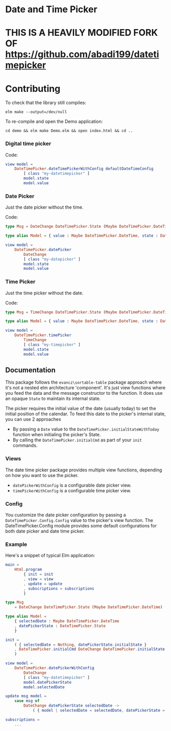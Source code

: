 # Date and Time Picker

# THIS IS A HEAVILY MODIFIED FORK OF <https://github.com/abadi199/datetimepicker>

# Contributing

To check that the library still compiles:
```
elm make --output=/dev/null
```

To re-compile and open the Demo application:
```
cd demo && elm make Demo.elm && open index.html && cd ..
```


### Digital time picker

Code:
```elm
view model =
    DateTimePicker.dateTimePickerWithConfig defaultDateTimeConfig
        [ class "my-datetimepicker" ]
        model.state
        model.value
```

### Date Picker

Just the date picker without the time.

Code:
```elm
type Msg = DateChange DateTimePicker.State (Maybe DateTimePicker.DateTime)

type alias Model = { value : Maybe DateTimePicker.DateTime, state : DateTimePicker.State }

view model =
    DateTimePicker.datePicker
        DateChange
        [ class "my-datepicker" ]
        model.state
        model.value
```

### Time Picker

Just the time picker without the date.

Code:
```elm
type Msg = TimeChange DateTimePicker.State (Maybe DateTimePicker.DateTime)

type alias Model = { value : Maybe DateTimePicker.DateTime, state : DateTimePicker.State }

view model =
    DateTimePicker.timePicker
        TimeChange
        [ class "my-timepicker" ]
        model.state
        model.value
```

## Documentation

This package follows the `evancz\sortable-table` package approach where it's not a nested elm architecture 'component'. It's just view functions where you feed the data and the message constructor to the function. It does use an opaque `State` to maintain its internal state.

The picker requires the initial value of the date (usually today) to set the initial position of the calendar. To feed this date to the picker's internal state, you can use 2 approaches
- By passing a `Date` value to the `DateTimePicker.initialStateWithToday` function when initialing the picker's State.
- By calling the `DateTimePicker.initialCmd` as part of your `init` commands.

### Views
The date time picker package provides multiple view functions, depending on how you want to use the picker.
- `datePickerWithConfig` is a configurable date picker view.
- `timePickerWithConfig` is a configurable time picker view.

### Config
You customize the date picker configuration by passing a `DateTimePicker.Config.Config` value to the picker's view function.
The DateTimePicker.Config module provides some default configurations for both date picker and date time picker.


### Example
Here's a snippet of typical Elm application:
```elm
main =
    Html.program
        { init = init
        , view = view
        , update = update
        , subscriptions = subscriptions
        }

type Msg
    = DateChange DateTimePicker.State (Maybe DateTimePicker.DateTime)

type alias Model =
    { selectedDate : Maybe DateTimePicker.DateTime
    , datePickerState : DateTimePicker.State
    }

init =
    ( { selectedDate = Nothing, datePickerState.initialState }
    , DateTimePicker.initialCmd DateChange DateTimePicker.initialState
    )

view model =
    DateTimePicker.datePickerWithConfig
        DateChange
        [ class "my-datetimepicker" ]
        model.datePickerState
        model.selectedDate

update msg model =
    case msg of
        DateChange datePickerState selectedDate ->
            ( { model | selectedDate = selectedDate, datePickerState = datePickerState }, Cmd.none )

subscriptions =
    ...


```
